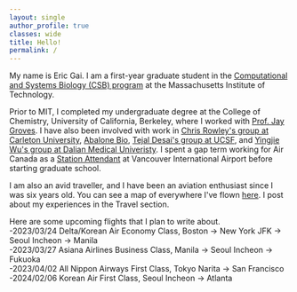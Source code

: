 ```yaml
---
layout: single
author_profile: true
classes: wide
title: Hello!
permalink: /
---
```

My name is Eric Gai. I am a first-year graduate student in the [Computational and Systems Biology (CSB) program](https://csbphd.mit.edu/) at the Massachusetts Institute of Technology.  

Prior to MIT, I completed my undergraduate degree at the College of Chemistry, University of California, Berkeley, where I worked with [Prof. Jay Groves](http://groveslab.cchem.berkeley.edu/). I have also been involved with work in [Chris Rowley's group at Carleton University](https://www.rowleygroup.net/), [Abalone Bio](https://www.abalonebio.com/), [Tejal Desai's group at UCSF](https://pharm.ucsf.edu/desai), and [Yingjie Wu's group at Dalian Medical Univeristy](https://igeam.dmu.edu.cn/index.htm). I spent a gap term working for Air Canada as a [Station Attendant](https://www.youtube.com/watch?v=lY6XgF_Z78g) at Vancouver International Airport before starting graduate school.  

I am also an avid traveller, and I have been an aviation enthusiast since I was six years old. You can see a map of everywhere I've flown [here](https://my.flightradar24.com/dodohuipy9). I post about my experiences in the Travel section.  

Here are some upcoming flights that I plan to write about.  
-2023/03/24 Delta/Korean Air Economy Class, Boston -> New York JFK -> Seoul Incheon -> Manila  
-2023/03/27 Asiana Airlines Business Class, Manila -> Seoul Incheon -> Fukuoka  
-2023/04/02 All Nippon Airways First Class, Tokyo Narita -> San Francisco  
-2024/02/06 Korean Air First Class, Seoul Incheon -> Atlanta